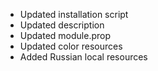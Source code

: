 - Updated installation script
- Updated description
- Updated module.prop
- Updated color resources
- Added Russian local resources